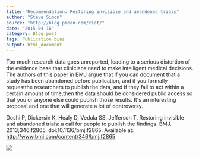 ```yaml
---
title: "Recommendation: Restoring invisible and abandoned trials"
author: "Steve Simon"
source: "http://blog.pmean.com/riat/"
date: "2015-04-16"
category: Blog post
tags: Publication bias
output: html_document
---
```


Too much research data goes unreported, leading to a serious distortion
of the evidence base that clinicians need to make intelligent medical
decisions. The authors of this paper in BMJ argue that if you can
document that a study has been abandoned before publication, and if you
formally requestthe researchers to publish the data, and if they fail to
act within a certain amount of time,then the data should be considered
public access so that you or anyone else could publish those results.
It's an interesting proposal and one that will generate a lot of
controversy.

<!---More--->

Doshi P, Dickersin K, Healy D, Vedula SS, Jefferson T. Restoring
invisible and abandoned trials: a call for people to publish the
findings. BMJ. 2013;346:f2865. doi:10.1136/bmj.f2865. Available at:
<http://www.bmj.com/content/346/bmj.f2865>

![](../../web/images/riat01.png)




